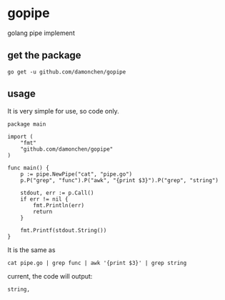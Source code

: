 # gopipe
golang pipe implement 


## get the package


`go get -u github.com/damonchen/gopipe`


## usage

It is very simple for use, so code only.


```golang
package main

import (
	"fmt"
	"github.com/damonchen/gopipe"
)

func main() {
	p := pipe.NewPipe("cat", "pipe.go")
	p.P("grep", "func").P("awk", "{print $3}").P("grep", "string")
	
	stdout, err := p.Call()
	if err != nil {
		fmt.Println(err)
		return
	}

	fmt.Printf(stdout.String())
}
```

It is the same as 

`cat pipe.go | grep func | awk '{print $3}' | grep string`


current, the code will output:

`string,`
